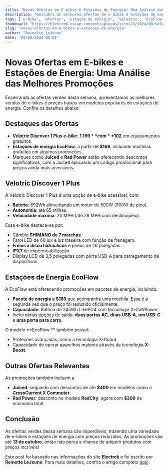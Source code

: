 ```yaml
---
title: "Novas Ofertas em E-bikes e Estações de Energia: Uma Análise das Melhores Promoções"
description: "Descubra as melhores ofertas de e-bikes e estações de energia disponíveis agora, incluindo promoções de marcas como Velotric e EcoFlow."
tags: ['e-bike', 'ofertas', 'estação de energia', 'Velotric', 'EcoFlow', 'Juiced', 'Rad Power']
thumbnail: "https://electrek.co/wp-content/uploads/sites/3/2024/09/Velotric-Discover-1-e-bike-newer-FI-2.jpg?quality=82&strip=all&w=1200"
slug: "novas-ofertas-em-e-bikes-e-estacoes-de-energia"
author: "Reinette LeJeune"
date: "28/09/2024 06:01"
---
```


# Novas Ofertas em E-bikes e Estações de Energia: Uma Análise das Melhores Promoções

Encerrando as ofertas verdes desta semana, apresentamos as melhores vendas de e-bikes e preços baixos em modelos populares de estações de energia. Confira os detalhes abaixo:

## Destaques das Ofertas
- **Velotric Discover 1 Plus e-bike**: **$1.199** com **$102** em equipamentos gratuitos.
- **Estações de energia EcoFlow**: a partir de **$169**, incluindo mochilas gratuitas em algumas promoções.
- Marques como **Juiced** e **Rad Power** estão oferecendo descontos significativos, com a Juiced aplicando um código promocional para preços ainda mais acessíveis.

## Velotric Discover 1 Plus
A Velotric Discover 1 Plus é uma opção de e-bike acessível, com:
- **Bateria**: 692Wh alimentando um motor de 500W (900W de pico).
- **Autonomia**: até 65 milhas.
- **Velocidade máxima**: 20 MPH (até 28 MPH com desbloqueio).

Essa e-bike destaca-se por:
- Câmbio **SHIMANO de 7 marchas**.
- Farol LED de 60 lux e luz traseira com função de frenagem.
- **Freios a disco hidráulicos** e pneus de 26 polegadas.
- **IPX7** de impermeabilização.
- Display LCD de 3,5 polegadas com porta USB-A para carregamento de dispositivos.

## Estações de Energia EcoFlow
A EcoFlow está oferecendo promoções em pacotes de energia, incluindo:
- **Pacote de energia** a **$169** que acompanha uma mochila. Essa é a segunda vez que o preço foi reduzido oficialmente.
- **Capacidade**: Bateria de 245Wh LiFePO4 com tecnologia X-GaNPower.
- Inclui várias opções de saída: **duas portas AC**, **duas USB-A**, **um USB-C** e **uma porta para carro**.

O modelo **EcoFlow ** também possui:
- Proteções avançadas, como a tecnologia X-Guard.
- Capacidade de operar aparelhos maiores através da tecnologia **X-Boost**.

## Outras Ofertas Relevantes
As promoções também incluem a 
- **Juiced**: seguindo com descontos de até **$400** em modelos como o **CrossCurrent X Commuter**.
- **Rad Power**: desconto no modelo **RadCity**, agora com **$309** de economia total.

## Conclusão
As ofertas verdes dessa semana são imperdíveis, trazendo uma variedade de e-bikes e estações de energia com preços reduzidos. As promoções vão até **13 de outubro**, então não perca a chance de adquirir produtos com preços incríveis!

Este post foi baseado nas informações do site **Electrek** e foi escrito por **Reinette LeJeune**. Para mais detalhes, confira o artigo completo [aqui](https://electrek.co/2024/09/27/velotric-discover-1-plus-ecoflow-power-stations-169-juiced-rad-power-e-bikes-more/).